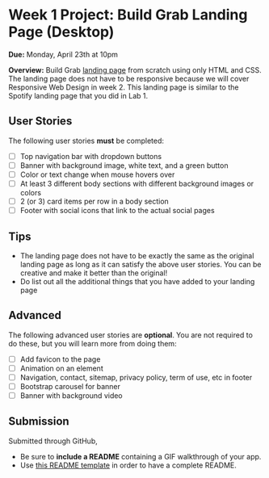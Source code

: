 # Week 1 Project: Build Grab Landing Page (Desktop)

**Due:** Monday, April 23th at 10pm

**Overview:** Build Grab [landing page](https://www.grab.com/vn/en/) from scratch using only HTML and CSS. The landing page does not have to be responsive because we will cover Responsive Web Design in week 2. This landing page is similar to the Spotify landing page that you did in Lab 1.

## User Stories
The following user stories **must** be completed:
* [ ] Top navigation bar with dropdown buttons
* [ ] Banner with background image, white text, and a green button
* [ ] Color or text change when mouse hovers over
* [ ] At least 3 different body sections with different background images or colors
* [ ] 2 (or 3) card items per row in a body section
* [ ] Footer with social icons that link to the actual social pages

## Tips
* The landing page does not have to be exactly the same as the original landing page as long as it can satisfy the above user stories. You can be creative and make it better than the original! 
* Do list out all the additional things that you have added to your landing page

## Advanced
The following advanced user stories are **optional**. You are not required to do these, but you will learn more from doing them: 
* [ ] Add favicon to the page
* [ ] Animation on an element
* [ ] Navigation, contact, sitemap, privacy policy, term of use, etc in footer
* [ ] Bootstrap carousel for banner
* [ ] Banner with background video

## Submission
Submitted through GitHub, 
  * Be sure to **include a README** containing a GIF walkthrough of your app.
  * Use [this README template](https://github.com/buihdk/cs-fed-materials/blob/master/project_1_template.md) in order to have a complete README.